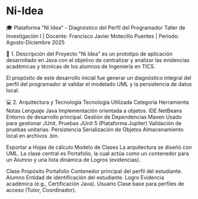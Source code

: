 # Ni-Idea
🎓 Plataforma "Ni Idea" - Diagnóstico del Perfil del Programador
Taller de Investigación I | Docente: Francisco Javier Motecillo Puentes | Periodo: Agosto-Diciembre 2025

🚀 1. Descripción del Proyecto
"Ni Idea" es un prototipo de aplicación desarrollado en Java con el objetivo de centralizar y analizar las evidencias académicas y técnicas de los alumnos de Ingeniería en TICS.

El propósito de este desarrollo inicial fue generar un diagnóstico integral del perfil del programador al validar el modelado UML y la persistencia de datos local.

💻 2. Arquitectura y Tecnología
Tecnología Utilizada
Categoría	Herramienta	Notas
Lenguaje	Java	Implementación orientada a objetos.
IDE	NetBeans	Entorno de desarrollo principal.
Gestión de Dependencias	Maven	Usado para gestionar JUnit.
Pruebas	JUnit 5 (Plataforma Jupiter)	Validación de pruebas unitarias.
Persistencia	Serialización de Objetos	Almacenamiento local en archivos .bin.

Exportar a Hojas de cálculo
Modelo de Clases
La arquitectura se diseñó con UML. La clase central es Portafolio, la cual actúa como un contenedor para un Alumno y una lista dinámica de Logros (evidencias).

Clase	Propósito
Portafolio	Contenedor principal del perfil del estudiante.
Alumno	Entidad de identificación del estudiante.
Logro	Evidencia académica (e.g., Certificación Java).
Usuario	Clase base para perfiles de acceso (Tutor, Coordinador).


